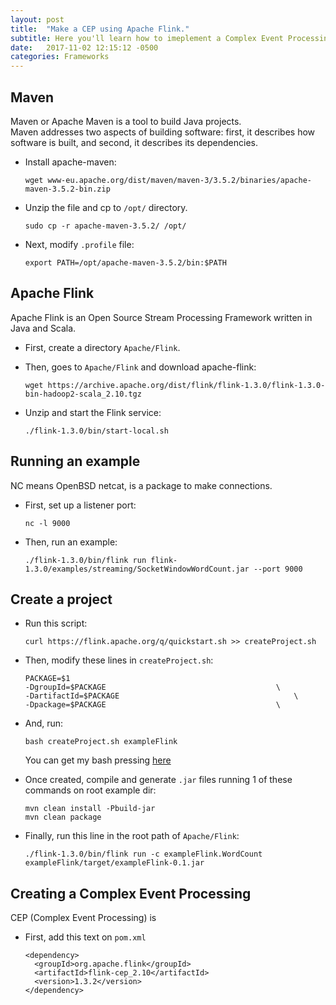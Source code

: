 ```yaml
---
layout: post
title:  "Make a CEP using Apache Flink."
subtitle: Here you'll learn how to imeplement a Complex Event Processing with Apache Flink.
date:   2017-11-02 12:15:12 -0500
categories: Frameworks
---
```

## Maven

Maven or Apache Maven is a tool to build Java projects.  
Maven addresses two aspects of building software: first, it describes how software is built, and second, it describes its dependencies.  
* Install apache-maven:

      wget www-eu.apache.org/dist/maven/maven-3/3.5.2/binaries/apache-maven-3.5.2-bin.zip

* Unzip the file and cp to `/opt/` directory.

      sudo cp -r apache-maven-3.5.2/ /opt/

* Next, modify `.profile` file:

      export PATH=/opt/apache-maven-3.5.2/bin:$PATH

## Apache Flink

Apache Flink is an Open Source Stream Processing Framework written in Java and Scala.  
* First, create a directory `Apache/Flink`.

* Then, goes to `Apache/Flink` and download apache-flink:

      wget https://archive.apache.org/dist/flink/flink-1.3.0/flink-1.3.0-bin-hadoop2-scala_2.10.tgz

* Unzip and start the Flink service:

      ./flink-1.3.0/bin/start-local.sh

## Running an example

NC means OpenBSD netcat, is a package to make connections.

* First, set up a listener port:

      nc -l 9000

* Then, run an example:

      ./flink-1.3.0/bin/flink run flink-1.3.0/examples/streaming/SocketWindowWordCount.jar --port 9000

## Create a project

* Run this script:

      curl https://flink.apache.org/q/quickstart.sh >> createProject.sh

* Then, modify these lines in `createProject.sh`:

      PACKAGE=$1
      -DgroupId=$PACKAGE					                  \
      -DartifactId=$PACKAGE								          \
      -Dpackage=$PACKAGE					                  \

* And, run:

      bash createProject.sh exampleFlink

  You can get my bash pressing [here]()

* Once created, compile and generate `.jar` files running 1 of these commands on root example dir:
 
      mvn clean install -Pbuild-jar
      mvn clean package

* Finally, run this line in the root path of `Apache/Flink`:

      ./flink-1.3.0/bin/flink run -c exampleFlink.WordCount exampleFlink/target/exampleFlink-0.1.jar

## Creating a Complex Event Processing

CEP (Complex Event Processing) is 

* First, add this text on `pom.xml`

      <dependency>
        <groupId>org.apache.flink</groupId>
        <artifactId>flink-cep_2.10</artifactId>
        <version>1.3.2</version>
      </dependency>


